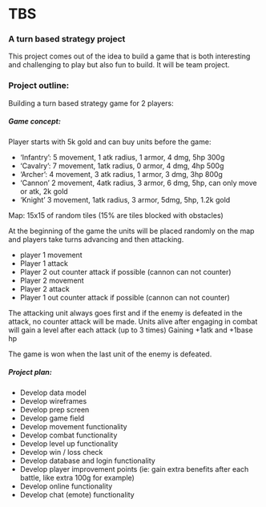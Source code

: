 # TBS
### A turn based strategy project

This project comes out of the idea to build a game that is both interesting and challenging to play but also fun to build. It will be team project. 

### Project outline: 

Building a turn based strategy game for 2 players:

##### Game concept: 

Player starts with 5k gold and can buy units before the game:

* ‘Infantry’: 5 movement, 1 atk radius, 1 armor, 4 dmg, 5hp 300g 
* ‘Cavalry’: 7 movement, 1atk radius, 0 armor, 4 dmg, 4hp 500g
* ‘Archer’: 4 movement, 3 atk radius, 1 armor, 3 dmg, 3hp 800g
* ‘Cannon’ 2 movement, 4atk radius, 3 armor, 6 dmg, 5hp, can only move or atk, 2k gold
* ‘Knight’ 3 movement, 1atk radius, 3 armor, 5dmg, 5hp, 1.2k gold 

Map: 15x15 of random tiles (15% are tiles blocked with obstacles)

At the beginning of the game the units will be placed randomly on the map and players take turns advancing and then attacking. 
* player 1 movement
* Player 1 attack
* Player 2 out counter attack if possible (cannon can not counter)
* Player 2 movement
* Player 2 attack
* Player 1 out counter attack if possible (cannon can not counter)

The attacking unit always goes first and if the enemy is defeated in the attack, no counter attack will be made. Units alive after engaging in combat will gain a level after each attack (up to 3 times) 
Gaining +1atk and +1base hp

The game is won when the last unit of the enemy is defeated. 

##### Project plan: 

* Develop data model
* Develop wireframes
* Develop prep screen
* Develop game field
* Develop movement functionality
* Develop combat functionality
* Develop level up functionality
* Develop win / loss check
* Develop database and login functionality
* Develop player improvement points (ie: gain extra benefits after each battle, like extra 100g for example)
* Develop online functionality
* Develop chat (emote) functionality

